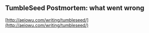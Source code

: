 ## TumbleSeed Postmortem: what went wrong
  
  [http://aeiowu.com/writing/tumbleseed/](http://aeiowu.com/writing/tumbleseed/)